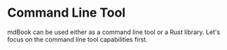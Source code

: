 # Command Line Tool

mdBook can be used either as a command line tool or a Rust library.
Let's focus on the command line tool capabilities first.
